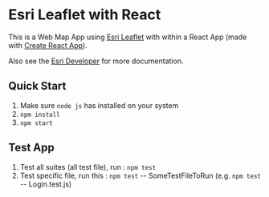 # Esri Leaflet with React

This is a Web Map App using [Esri Leaflet](https://developers.arcgis.com/esri-leaflet/) with within a React App (made with [Create React App](https://create-react-app.dev/)). 

Also see the [Esri Developer](https://developers.arcgis.com/documentation/) for more documentation.

## Quick Start

1. Make sure `node js` has installed on your system
2. `npm install`
3. `npm start`

## Test App
1. Test all suites (all test file), run : `npm test`
2. Test specific file, run this : `npm test` -- SomeTestFileToRun (e.g. `npm test` -- Login.test.js)